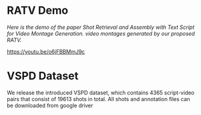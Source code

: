 # RATV Demo

*Here is the demo of the paper Shot Retrieval and Assembly with Text Script for Video Montage Generation. video montages generated by our proposed RATV.*

https://youtu.be/o6jFBBMmJ9c

# VSPD Dataset

We release the introduced VSPD dataset, which contains 4365 script-video pairs that consist of 19613 shots in total. All shots and annotation files can be downloaded from google driver 

